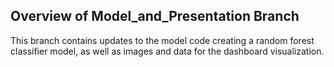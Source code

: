 ## Overview of Model_and_Presentation Branch
This branch contains updates to the model code creating a random forest classifier model, as well as images and data for the dashboard visualization. 
